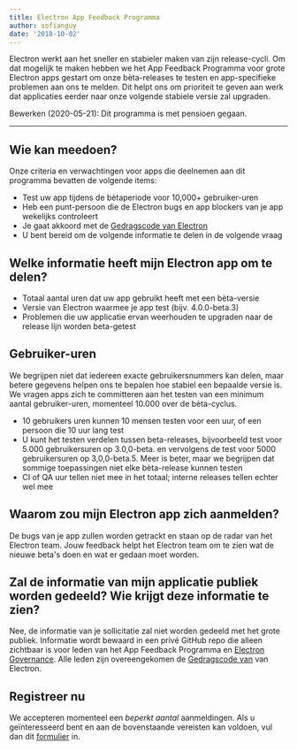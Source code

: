 ```yaml
---
title: Electron App Feedback Programma
author: sofianguy
date: '2018-10-02'
---
```


Electron werkt aan het sneller en stabieler maken van zijn release-cycli. Om dat mogelijk te maken hebben we het App Feedback Programma voor grote Electron apps gestart om onze bèta-releases te testen en app-specifieke problemen aan ons te melden. Dit helpt ons om prioriteit te geven aan werk dat applicaties eerder naar onze volgende stabiele versie zal upgraden.

Bewerken (2020-05-21): Dit programma is met pensioen gegaan.

---

## Wie kan meedoen?
Onze criteria en verwachtingen voor apps die deelnemen aan dit programma bevatten de volgende items:
- Test uw app tijdens de bètaperiode voor 10,000+ gebruiker-uren
- Heb een punt-persoon die de Electron bugs en app blockers van je app wekelijks controleert
- Je gaat akkoord met de [Gedragscode van Electron](https://github.com/electron/electron/blob/master/CODE_OF_CONDUCT.md)
- U bent bereid om de volgende informatie te delen in de volgende vraag

## Welke informatie heeft mijn Electron app om te delen?
- Totaal aantal uren dat uw app gebruikt heeft met een bèta-versie
- Versie van Electron waarmee je app test (bijv. 4.0.0-beta.3)
- Problemen die uw applicatie ervan weerhouden te upgraden naar de release lijn worden beta-getest

## Gebruiker-uren
We begrijpen niet dat iedereen exacte gebruikersnummers kan delen, maar betere gegevens helpen ons te bepalen hoe stabiel een bepaalde versie is. We vragen apps zich te committeren aan het testen van een minimum aantal gebruiker-uren, momenteel 10.000 over de bèta-cyclus.
- 10 gebruikers uren kunnen 10 mensen testen voor een uur, of een persoon die 10 uur lang test
- U kunt het testen verdelen tussen beta-releases, bijvoorbeeld test voor 5.000 gebruikersuren op 3.0,0-beta. en vervolgens de test voor 5000 gebruikersuren op 3,0,0-beta.5. Meer is beter, maar we begrijpen dat sommige toepassingen niet elke bèta-release kunnen testen
- CI of QA uur tellen niet mee in het totaal; interne releases tellen echter wel mee

## Waarom zou mijn Electron app zich aanmelden?
De bugs van je app zullen worden getrackt en staan op de radar van het Electron team. Jouw feedback helpt het Electron team om te zien wat de nieuwe beta's doen en wat er gedaan moet worden.

## Zal de informatie van mijn applicatie publiek worden gedeeld? Wie krijgt deze informatie te zien?
Nee, de informatie van je sollicitatie zal niet worden gedeeld met het grote publiek. Informatie wordt bewaard in een privé GitHub repo die alleen zichtbaar is voor leden van het App Feedback Programma en [Electron Governance](https://github.com/electron/governance). Alle leden zijn overeengekomen de [Gedragscode van](https://github.com/electron/electron/blob/master/CODE_OF_CONDUCT.md) van Electron.

## Registreer nu
We accepteren momenteel een *beperkt aantal* aanmeldingen. Als u geïnteresseerd bent en aan de bovenstaande vereisten kan voldoen, vul dan dit [formulier](https://goo.gl/forms/OpMEKV75ScN6we7g1) in.
